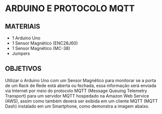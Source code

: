 # ARDUINO E PROTOCOLO MQTT
## MATERIAIS
* 1 Arduino Uno
* 1 Sensor Magnético (ENC28J60)
* 1 Sensor Magnético (MC-38)
* Jumpers

## OBJETIVOS
Utilizar o Arduino Uno com um Sensor Magnético para monitorar se a porta de um Rack de Rede está aberta ou fechada, essa informação será enviada via Internet por meio do protocolo MQTT (Message Queuing Telemetry Transport) para um servidor MQTT hospedado na Amazon Web Service (AWS), assim como também deverá ser exibida em um cliente MQTT (MQTT Dash) instalado em um Smartphone, como demonstra a imagem abaixo.

